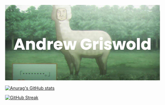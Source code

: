 
[![MasterHead](/banner.png)](https://github.com/ThaGrza)

[![Anurag's GitHub stats](https://github-readme-stats.vercel.app/api?username=ThaGrza&show_icons=true)](https://github.com/anuraghazra/github-readme-stats)

[![GitHub Streak](https://github-readme-streak-stats.herokuapp.com/?user=ThaGrza)](https://git.io/streak-stats)
